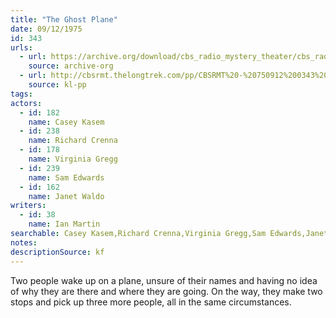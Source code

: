 ```yaml
---
title: "The Ghost Plane"
date: 09/12/1975
id: 343
urls: 
  - url: https://archive.org/download/cbs_radio_mystery_theater/cbs_radio_mystery_theater-0301-0350.zip/cbs_radio_mystery_theater-0301-0350%2Fcbsrmt_0343_the_ghost_plane.mp3
    source: archive-org
  - url: http://cbsrmt.thelongtrek.com/pp/CBSRMT%20-%20750912%200343%20The%20Ghost%20Plane_pp.mp3
    source: kl-pp
tags: 
actors:  
  - id: 182
    name: Casey Kasem  
  - id: 238
    name: Richard Crenna  
  - id: 178
    name: Virginia Gregg  
  - id: 239
    name: Sam Edwards  
  - id: 162
    name: Janet Waldo
writers:  
  - id: 38
    name: Ian Martin
searchable: Casey Kasem,Richard Crenna,Virginia Gregg,Sam Edwards,Janet Waldo Ian Martin
notes: 
descriptionSource: kf
---
```

Two people wake up on a plane, unsure of their names and having no idea of why they are there and where they are going. On the way, they make two stops and pick up three more people, all in the same circumstances.